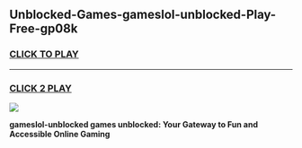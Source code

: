 
## Unblocked-Games-gameslol-unblocked-Play-Free-gp08k
<h3>
<a href="https://premium76.site?title=gameslol-unblocked&ref=10A">CLICK TO PLAY</a></h3>
<hr>

<h3>
<a href="https://premium76.site?title=gameslol-unblocked&ref=10A">CLICK 2 PLAY</a>
  
</h3>

<a href="https://premium76.site?title=gameslol-unblocked&ref=10A"><img src="https://clearcache.store/games.png"></a>


**gameslol-unblocked games unblocked: Your Gateway to Fun and Accessible Online Gaming**
